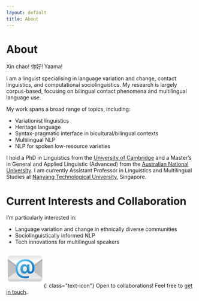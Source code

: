 ```yaml
---
layout: default
title: About
---
```


# About

Xin chào! 你好! Yaama!

I am a linguist specialising in language variation and change, contact linguistics, and computational sociolinguistics. My research is largely corpus-based, focusing on bilingual contact phenomena and multilingual language use.

My work spans a broad range of topics, including:

- Variationist linguistics
- Heritage language
- Syntax-pragmatic interface in bicultural/bilingual contexts
- Multilingual NLP
- NLP for spoken low-resource varieties

I hold a PhD in Linguistics from the [University of Cambridge](https://www.cam.ac.uk/) and a Master’s in General and Applied Linguistic (Advanced) from the [Australian National University](https://www.anu.edu.au/). I am currently Assistant Professor in Linguistics and Multilingual Studies at [Nanyang Technological University](https://www.ntu.edu.sg/), Singapore.

# Current Interests and Collaboration

I’m particularly interested in:

- Language variation and change in ethnically diverse communities
- Sociolinguistically informed NLP
- Tech innovations for multilingual speakers

![Email Icon](email.png){: class="text-icon"} Open to collaborations! Feel free to [get in touch](mailto:li.nguyen@ntu.edu.sg).
